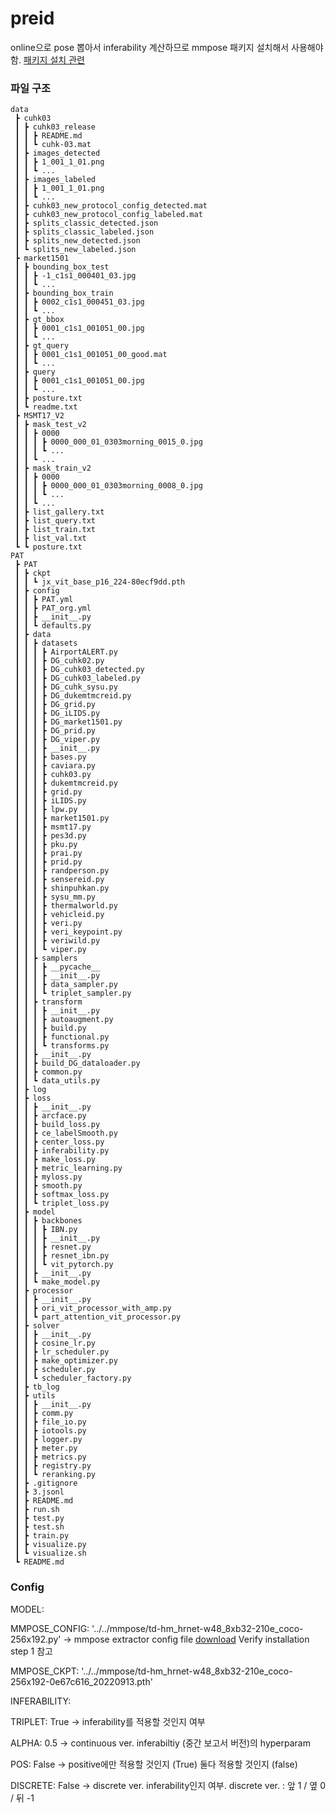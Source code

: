 # preid

online으로 pose 뽑아서 inferability 계산하므로 mmpose 패키지 설치해서 사용해야 함. [패키지 설치 관련](https://mmpose.readthedocs.io/en/latest/installation.html)

### 파일 구조
```
data
 ┣ cuhk03
 ┃ ┣ cuhk03_release
 ┃ ┃ ┣ README.md
 ┃ ┃ ┗ cuhk-03.mat
 ┃ ┣ images_detected
 ┃ ┃ ┣ 1_001_1_01.png
 ┃ ┃ ┗ ...
 ┃ ┣ images_labeled
 ┃ ┃ ┣ 1_001_1_01.png
 ┃ ┃ ┗ ...
 ┃ ┣ cuhk03_new_protocol_config_detected.mat
 ┃ ┣ cuhk03_new_protocol_config_labeled.mat
 ┃ ┣ splits_classic_detected.json
 ┃ ┣ splits_classic_labeled.json
 ┃ ┣ splits_new_detected.json
 ┃ ┗ splits_new_labeled.json
 ┣ market1501
 ┃ ┣ bounding_box_test
 ┃ ┃ ┣ -1_c1s1_000401_03.jpg
 ┃ ┃ ┗ ...
 ┃ ┣ bounding_box_train
 ┃ ┃ ┣ 0002_c1s1_000451_03.jpg
 ┃ ┃ ┗ ...
 ┃ ┣ gt_bbox
 ┃ ┃ ┣ 0001_c1s1_001051_00.jpg
 ┃ ┃ ┗ ...
 ┃ ┣ gt_query
 ┃ ┃ ┣ 0001_c1s1_001051_00_good.mat
 ┃ ┃ ┗ ...
 ┃ ┣ query
 ┃ ┃ ┣ 0001_c1s1_001051_00.jpg
 ┃ ┃ ┗ ...
 ┃ ┣ posture.txt
 ┃ ┗ readme.txt
 ┣ MSMT17_V2
 ┃ ┣ mask_test_v2
 ┃ ┃ ┣ 0000
 ┃ ┃ ┃ ┣ 0000_000_01_0303morning_0015_0.jpg
 ┃ ┃ ┃ ┗ ...
 ┃ ┃ ┗ ...
 ┃ ┣ mask_train_v2
 ┃ ┃ ┣ 0000
 ┃ ┃ ┃ ┣ 0000_000_01_0303morning_0008_0.jpg
 ┃ ┃ ┃ ┗ ...
 ┃ ┃ ┗ ...
 ┃ ┣ list_gallery.txt
 ┃ ┣ list_query.txt
 ┃ ┣ list_train.txt
 ┃ ┣ list_val.txt
 ┗ ┗ posture.txt
PAT
 ┣ PAT
 ┃ ┣ ckpt
 ┃ ┃ ┗ jx_vit_base_p16_224-80ecf9dd.pth
 ┃ ┣ config
 ┃ ┃ ┣ PAT.yml
 ┃ ┃ ┣ PAT_org.yml
 ┃ ┃ ┣ __init__.py
 ┃ ┃ ┗ defaults.py
 ┃ ┣ data
 ┃ ┃ ┣ datasets
 ┃ ┃ ┃ ┣ AirportALERT.py
 ┃ ┃ ┃ ┣ DG_cuhk02.py
 ┃ ┃ ┃ ┣ DG_cuhk03_detected.py
 ┃ ┃ ┃ ┣ DG_cuhk03_labeled.py
 ┃ ┃ ┃ ┣ DG_cuhk_sysu.py
 ┃ ┃ ┃ ┣ DG_dukemtmcreid.py
 ┃ ┃ ┃ ┣ DG_grid.py
 ┃ ┃ ┃ ┣ DG_iLIDS.py
 ┃ ┃ ┃ ┣ DG_market1501.py
 ┃ ┃ ┃ ┣ DG_prid.py
 ┃ ┃ ┃ ┣ DG_viper.py
 ┃ ┃ ┃ ┣ __init__.py
 ┃ ┃ ┃ ┣ bases.py
 ┃ ┃ ┃ ┣ caviara.py
 ┃ ┃ ┃ ┣ cuhk03.py
 ┃ ┃ ┃ ┣ dukemtmcreid.py
 ┃ ┃ ┃ ┣ grid.py
 ┃ ┃ ┃ ┣ iLIDS.py
 ┃ ┃ ┃ ┣ lpw.py
 ┃ ┃ ┃ ┣ market1501.py
 ┃ ┃ ┃ ┣ msmt17.py
 ┃ ┃ ┃ ┣ pes3d.py
 ┃ ┃ ┃ ┣ pku.py
 ┃ ┃ ┃ ┣ prai.py
 ┃ ┃ ┃ ┣ prid.py
 ┃ ┃ ┃ ┣ randperson.py
 ┃ ┃ ┃ ┣ sensereid.py
 ┃ ┃ ┃ ┣ shinpuhkan.py
 ┃ ┃ ┃ ┣ sysu_mm.py
 ┃ ┃ ┃ ┣ thermalworld.py
 ┃ ┃ ┃ ┣ vehicleid.py
 ┃ ┃ ┃ ┣ veri.py
 ┃ ┃ ┃ ┣ veri_keypoint.py
 ┃ ┃ ┃ ┣ veriwild.py
 ┃ ┃ ┃ ┗ viper.py
 ┃ ┃ ┣ samplers
 ┃ ┃ ┃ ┣ __pycache__
 ┃ ┃ ┃ ┣ __init__.py
 ┃ ┃ ┃ ┣ data_sampler.py
 ┃ ┃ ┃ ┗ triplet_sampler.py
 ┃ ┃ ┣ transform
 ┃ ┃ ┃ ┣ __init__.py
 ┃ ┃ ┃ ┣ autoaugment.py
 ┃ ┃ ┃ ┣ build.py
 ┃ ┃ ┃ ┣ functional.py
 ┃ ┃ ┃ ┗ transforms.py
 ┃ ┃ ┣ __init__.py
 ┃ ┃ ┣ build_DG_dataloader.py
 ┃ ┃ ┣ common.py
 ┃ ┃ ┗ data_utils.py
 ┃ ┣ log
 ┃ ┣ loss
 ┃ ┃ ┣ __init__.py
 ┃ ┃ ┣ arcface.py
 ┃ ┃ ┣ build_loss.py
 ┃ ┃ ┣ ce_labelSmooth.py
 ┃ ┃ ┣ center_loss.py
 ┃ ┃ ┣ inferability.py
 ┃ ┃ ┣ make_loss.py
 ┃ ┃ ┣ metric_learning.py
 ┃ ┃ ┣ myloss.py
 ┃ ┃ ┣ smooth.py
 ┃ ┃ ┣ softmax_loss.py
 ┃ ┃ ┗ triplet_loss.py
 ┃ ┣ model
 ┃ ┃ ┣ backbones
 ┃ ┃ ┃ ┣ IBN.py
 ┃ ┃ ┃ ┣ __init__.py
 ┃ ┃ ┃ ┣ resnet.py
 ┃ ┃ ┃ ┣ resnet_ibn.py
 ┃ ┃ ┃ ┗ vit_pytorch.py
 ┃ ┃ ┣ __init__.py
 ┃ ┃ ┗ make_model.py
 ┃ ┣ processor
 ┃ ┃ ┣ __init__.py
 ┃ ┃ ┣ ori_vit_processor_with_amp.py
 ┃ ┃ ┗ part_attention_vit_processor.py
 ┃ ┣ solver
 ┃ ┃ ┣ __init__.py
 ┃ ┃ ┣ cosine_lr.py
 ┃ ┃ ┣ lr_scheduler.py
 ┃ ┃ ┣ make_optimizer.py
 ┃ ┃ ┣ scheduler.py
 ┃ ┃ ┗ scheduler_factory.py
 ┃ ┣ tb_log
 ┃ ┣ utils
 ┃ ┃ ┣ __init__.py
 ┃ ┃ ┣ comm.py
 ┃ ┃ ┣ file_io.py
 ┃ ┃ ┣ iotools.py
 ┃ ┃ ┣ logger.py
 ┃ ┃ ┣ meter.py
 ┃ ┃ ┣ metrics.py
 ┃ ┃ ┣ registry.py
 ┃ ┃ ┗ reranking.py
 ┃ ┣ .gitignore
 ┃ ┣ 3.jsonl
 ┃ ┣ README.md
 ┃ ┣ run.sh
 ┃ ┣ test.py
 ┃ ┣ test.sh
 ┃ ┣ train.py
 ┃ ┣ visualize.py
 ┃ ┗ visualize.sh
 ┗ README.md
```

### Config 

MODEL:

  MMPOSE_CONFIG: '../../mmpose/td-hm_hrnet-w48_8xb32-210e_coco-256x192.py'  -> mmpose extractor config file [download](https://mmpose.readthedocs.io/en/latest/installation.html) Verify installation step 1 참고
  
  MMPOSE_CKPT: '../../mmpose/td-hm_hrnet-w48_8xb32-210e_coco-256x192-0e67c616_20220913.pth'


INFERABILITY:

  TRIPLET: True  -> inferability를 적용할 것인지 여부
  
  ALPHA: 0.5  -> continuous ver. inferabiltiy (중간 보고서 버전)의 hyperparam
  
  POS: False  -> positive에만 적용할 것인지 (True) 둘다 적용할 것인지 (false)
  
  DISCRETE: False  -> discrete ver. inferability인지 여부. discrete ver. : 앞 1 / 옆 0 / 뒤 -1
